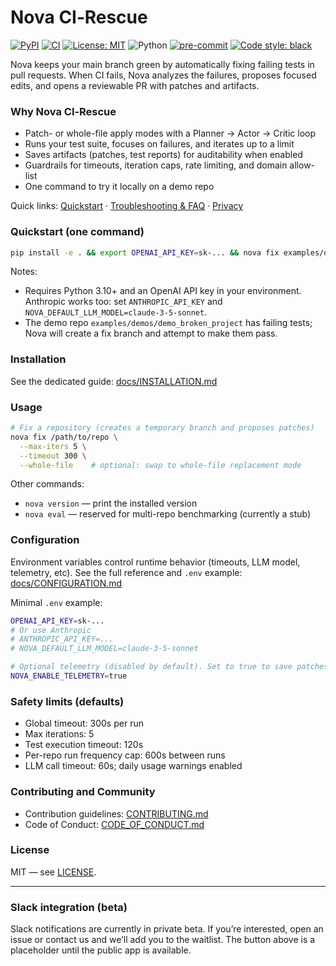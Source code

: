 # Nova CI‑Rescue

[![PyPI](https://img.shields.io/pypi/v/nova-ci-rescue)](https://pypi.org/project/nova-ci-rescue/)
[![CI](https://github.com/novasolve/ci-auto-rescue/actions/workflows/ci.yml/badge.svg)](https://github.com/novasolve/ci-auto-rescue/actions/workflows/ci.yml)
[![License: MIT](https://img.shields.io/badge/License-MIT-yellow.svg)](LICENSE)
![Python](https://img.shields.io/pypi/pyversions/nova-ci-rescue)
[![pre-commit](https://img.shields.io/badge/pre--commit-enabled-brightgreen?logo=pre-commit&logoColor=white)](https://pre-commit.com/)
[![Code style: black](https://img.shields.io/badge/code%20style-black-000000.svg)](https://github.com/psf/black)

Nova keeps your main branch green by automatically fixing failing tests in pull requests. When CI fails, Nova analyzes the failures, proposes focused edits, and opens a reviewable PR with patches and artifacts.

### Why Nova CI‑Rescue

- Patch- or whole-file apply modes with a Planner → Actor → Critic loop
- Runs your test suite, focuses on failures, and iterates up to a limit
- Saves artifacts (patches, test reports) for auditability when enabled
- Guardrails for timeouts, iteration caps, rate limiting, and domain allow-list
- One command to try it locally on a demo repo

Quick links: [Quickstart](docs/QUICKSTART.md) · [Troubleshooting & FAQ](docs/TROUBLESHOOTING.md) · [Privacy](docs/PRIVACY.md)

### Quickstart (one command)

```bash
pip install -e . && export OPENAI_API_KEY=sk-... && nova fix examples/demos/demo_broken_project
```

Notes:

- Requires Python 3.10+ and an OpenAI API key in your environment. Anthropic works too: set `ANTHROPIC_API_KEY` and `NOVA_DEFAULT_LLM_MODEL=claude-3-5-sonnet`.
- The demo repo `examples/demos/demo_broken_project` has failing tests; Nova will create a fix branch and attempt to make them pass.

### Installation

See the dedicated guide: [docs/INSTALLATION.md](docs/INSTALLATION.md)

### Usage

```bash
# Fix a repository (creates a temporary branch and proposes patches)
nova fix /path/to/repo \
  --max-iters 5 \
  --timeout 300 \
  --whole-file    # optional: swap to whole-file replacement mode
```

Other commands:

- `nova version` — print the installed version
- `nova eval` — reserved for multi-repo benchmarking (currently a stub)

### Configuration

Environment variables control runtime behavior (timeouts, LLM model, telemetry, etc). See the full reference and `.env` example: [docs/CONFIGURATION.md](docs/CONFIGURATION.md)

Minimal `.env` example:

```bash
OPENAI_API_KEY=sk-...
# Or use Anthropic
# ANTHROPIC_API_KEY=...
# NOVA_DEFAULT_LLM_MODEL=claude-3-5-sonnet

# Optional telemetry (disabled by default). Set to true to save patches/reports.
NOVA_ENABLE_TELEMETRY=true
```

### Safety limits (defaults)

- Global timeout: 300s per run
- Max iterations: 5
- Test execution timeout: 120s
- Per-repo run frequency cap: 600s between runs
- LLM call timeout: 60s; daily usage warnings enabled

### Contributing and Community

- Contribution guidelines: [CONTRIBUTING.md](CONTRIBUTING.md)
- Code of Conduct: [CODE_OF_CONDUCT.md](CODE_OF_CONDUCT.md)

### License

MIT — see [LICENSE](LICENSE).

---

### Slack integration (beta)

Slack notifications are currently in private beta. If you’re interested, open an issue or contact us and we’ll add you to the waitlist. The button above is a placeholder until the public app is available.
